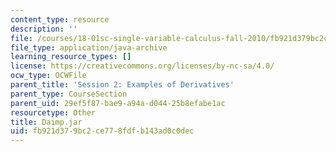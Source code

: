 ```yaml
---
content_type: resource
description: ''
file: /courses/18-01sc-single-variable-calculus-fall-2010/fb921d379bc2ce778fdfb143ad0c0dec_Daimp.jar
file_type: application/java-archive
learning_resource_types: []
license: https://creativecommons.org/licenses/by-nc-sa/4.0/
ocw_type: OCWFile
parent_title: 'Session 2: Examples of Derivatives'
parent_type: CourseSection
parent_uid: 29ef5f87-bae9-a94a-d044-25b8efabe1ac
resourcetype: Other
title: Daimp.jar
uid: fb921d37-9bc2-ce77-8fdf-b143ad0c0dec
---
```

